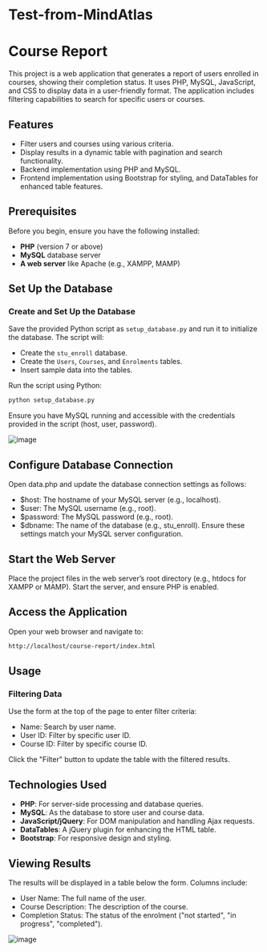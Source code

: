 # Test-from-MindAtlas

# Course Report

This project is a web application that generates a report of users enrolled in courses, showing their completion status. It uses PHP, MySQL, JavaScript, and CSS to display data in a user-friendly format. The application includes filtering capabilities to search for specific users or courses.

## Features

- Filter users and courses using various criteria.
- Display results in a dynamic table with pagination and search functionality.
- Backend implementation using PHP and MySQL.
- Frontend implementation using Bootstrap for styling, and DataTables for enhanced table features.

## Prerequisites

Before you begin, ensure you have the following installed:

- **PHP** (version 7 or above)
- **MySQL** database server
- **A web server** like Apache (e.g., XAMPP, MAMP)


## Set Up the Database

### Create and Set Up the Database

Save the provided Python script as `setup_database.py` and run it to initialize the database. The script will:

- Create the `stu_enroll` database.
- Create the `Users`, `Courses`, and `Enrolments` tables.
- Insert sample data into the tables.

Run the script using Python:

```bash
python setup_database.py
```

Ensure you have MySQL running and accessible with the credentials provided in the script (host, user, password).

![image](https://github.com/user-attachments/assets/09af2e78-fd5f-4d81-8198-45038a647573)

## Configure Database Connection
Open data.php and update the database connection settings as follows:

- $host: The hostname of your MySQL server (e.g., localhost).
- $user: The MySQL username (e.g., root).
- $password: The MySQL password (e.g., root).
- $dbname: The name of the database (e.g., stu_enroll).
Ensure these settings match your MySQL server configuration.

## Start the Web Server
Place the project files in the web server’s root directory (e.g., htdocs for XAMPP or MAMP). Start the server, and ensure PHP is enabled.

## Access the Application
Open your web browser and navigate to:

```bash
http://localhost/course-report/index.html
```

## Usage
### Filtering Data
Use the form at the top of the page to enter filter criteria:

- Name: Search by user name.
- User ID: Filter by specific user ID.
- Course ID: Filter by specific course ID.

Click the "Filter" button to update the table with the filtered results.

## Technologies Used
- **PHP**: For server-side processing and database queries.
- **MySQL**: As the database to store user and course data.
- **JavaScript/jQuery**: For DOM manipulation and handling Ajax requests.
- **DataTables**: A jQuery plugin for enhancing the HTML table.
- **Bootstrap**: For responsive design and styling.
  
## Viewing Results
The results will be displayed in a table below the form. Columns include:

- User Name: The full name of the user.
- Course Description: The description of the course.
- Completion Status: The status of the enrolment ("not started", "in progress", "completed").

![image](https://github.com/user-attachments/assets/c4a7a42c-1530-4afe-81eb-2f66ab220942)

